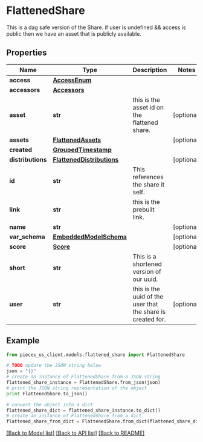 # FlattenedShare

This is a dag safe version of the Share.  if user is undefined && access is public then we have an asset that is publicly available.

## Properties
Name | Type | Description | Notes
------------ | ------------- | ------------- | -------------
**access** | [**AccessEnum**](AccessEnum.md) |  | 
**accessors** | [**Accessors**](Accessors.md) |  | 
**asset** | **str** | this is the asset id on the flattened share. | [optional] 
**assets** | [**FlattenedAssets**](FlattenedAssets.md) |  | [optional] 
**created** | [**GroupedTimestamp**](GroupedTimestamp.md) |  | 
**distributions** | [**FlattenedDistributions**](FlattenedDistributions.md) |  | [optional] 
**id** | **str** | This references the share it self. | 
**link** | **str** | this is the prebuilt link. | 
**name** | **str** |  | [optional] 
**var_schema** | [**EmbeddedModelSchema**](EmbeddedModelSchema.md) |  | [optional] 
**score** | [**Score**](Score.md) |  | [optional] 
**short** | **str** | This is a shortened version of our uuid. | 
**user** | **str** | this is the uuid of the user that the share is created for. | [optional] 

## Example

```python
from pieces_os_client.models.flattened_share import FlattenedShare

# TODO update the JSON string below
json = "{}"
# create an instance of FlattenedShare from a JSON string
flattened_share_instance = FlattenedShare.from_json(json)
# print the JSON string representation of the object
print FlattenedShare.to_json()

# convert the object into a dict
flattened_share_dict = flattened_share_instance.to_dict()
# create an instance of FlattenedShare from a dict
flattened_share_from_dict = FlattenedShare.from_dict(flattened_share_dict)
```
[[Back to Model list]](../README.md#documentation-for-models) [[Back to API list]](../README.md#documentation-for-api-endpoints) [[Back to README]](../README.md)



